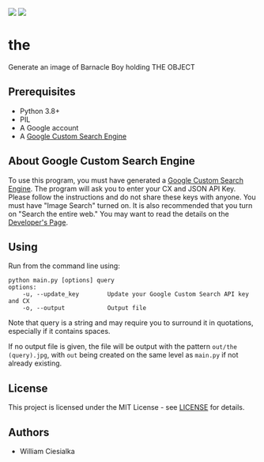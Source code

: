 ![](https://img.shields.io/badge/dynamic/json?color=success&label=Version&prefix=v&query=%24.version&url=https%3A%2F%2Fraw.githubusercontent.com%2Fwciesialka%2Fthe%2Fmaster%2Finfo.json) ![](https://img.shields.io/badge/dynamic/json?color=informational&label=Python&query=%24.python&url=https%3A%2F%2Fraw.githubusercontent.com%2Fwciesialka%2Fthe%2Fmaster%2Finfo.json)

# the
Generate an image of Barnacle Boy holding THE OBJECT

## Prerequisites

* Python 3.8+
* PIL
* A Google account
* A [Google Custom Search Engine](https://cse.google.com/cse/all)


## About Google Custom Search Engine

To use this program, you must have generated a [Google Custom Search Engine](https://cse.google.com/cse/all). The program will ask you to enter your CX and JSON API Key. Please follow the instructions and do not share these keys with anyone. You must have "Image Search" turned on. It is also recommended that you turn on "Search the entire web." You may want to read the details on the [Developer's Page](https://developers.google.com/custom-search/v1/overview).

## Using

Run from the command line using:

```
python main.py [options] query
options:
    -u, --update_key        Update your Google Custom Search API key and CX
    -o, --output            Output file
```

Note that query is a string and may require you to surround it in quotations, especially if it contains spaces.

If no output file is given, the file will be output with the pattern `out/the (query).jpg`, with `out` being created on the same level as `main.py` if not already existing. 

## License

This project is licensed under the MIT License - see [LICENSE](LICENSE) for details.

## Authors

* William Ciesialka